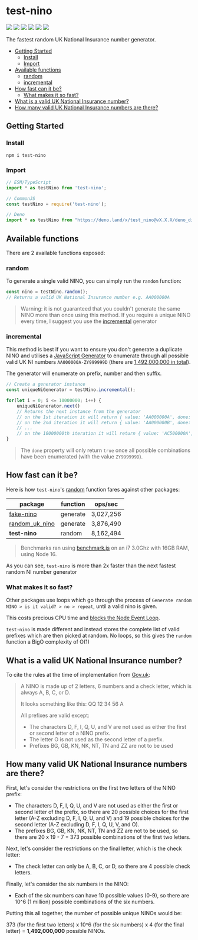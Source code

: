 # test-nino

<p> 
  <img src="https://badgen.net/npm/v/test-nino" />
  <img src="https://badgen.net/bundlephobia/dependency-count/test-nino" />
  <img src="https://badgen.net/bundlephobia/minzip/test-nino" />
  <img src="https://badgen.net/npm/dt/test-nino" />
  <img src="https://badgen.net/github/last-commit/Tom-Hudson/test-nino" />
  <img src="https://badgen.net/npm/license/test-nino" />
</p>

The fastest random UK National Insurance number generator.

- [Getting Started](#getting-started)
  * [Install](#install)
  * [Import](#import)
- [Available functions](#available-functions)
  * [random](#random)
  * [incremental](#incremental)
- [How fast can it be?](#how-fast-can-it-be)
  * [What makes it so fast?](#what-makes-it-so-fast)
- [What is a valid UK National Insurance number?](#what-is-a-valid-uk-national-insurance-number)
- [How many valid UK National Insurance numbers are there?](#how-many-valid-uk-national-insurance-numbers-are-there)

## Getting Started

### Install
```
npm i test-nino
```

### Import

 ```js
// ESM/TypeScript
import * as testNino from 'test-nino';

// CommonJS
const testNino = require('test-nino');

// Deno
import * as testNino from "https://deno.land/x/test_nino@vX.X.X/deno_dist/mod.ts";
```

## Available functions
There are 2 available functions exposed:

### random
To generate a single valid NINO, you can simply run the `random` function:
 ```js
const nino = testNino.random();
// Returns a valid UK National Insurance number e.g. AA000000A
```
> Warning: it is not guaranteed that you couldn't generate the same NINO more than once using this method. If you require a unique NINO every time, I suggest you use the [incremental](#incremental) generator

### incremental
This method is best if you want to ensure you don't generate a duplicate NINO and utilises a [JavaScript Generator](https://developer.mozilla.org/en-US/docs/Web/JavaScript/Reference/Global_Objects/Generator) to enumerate through all possible valid UK NI numbers `AA000000A-ZY999999D` (there are [1,492,000,000 in total](#how-many-valid-uk-national-insurance-numbers-are-there)). 

The generator will enumerate on prefix, number and then suffix.

```js
// Create a generator instance
const uniqueNiGenerator = testNino.incremental();

for(let i = 0; i <= 10000000; i++) {
    uniqueNiGenerator.next()
    // Returns the next instance from the generator
    // on the 1st iteration it will return { value: 'AA000000A', done: false }
    // on the 2nd iteration it will return { value: 'AA000000B', done: false }
    // ...
    // on the 10000000th iteration it will return { value: 'AC500000A', done: false }
}
```

> The `done` property will only return `true` once all possible combinations have been enumerated (with the value `ZY999999D`).

## How fast can it be?
Here is how `test-nino`'s [random](#random) function fares against other packages:

| package                                                        | function | ops/sec   |
|----------------------------------------------------------------|----------|-----------|
| [fake-nino](https://www.npmjs.com/package/fake-nino)           | generate | 3,027,256 |
| [random_uk_nino](https://www.npmjs.com/package/random_uk_nino) | generate | 3,876,490 |
| **test-nino**                                                  | random   | 8,162,494 |

> Benchmarks ran using [benchmark.js](https://www.npmjs.com/package/benchmark) on an i7 3.0Ghz with 16GB RAM, using Node 16.

As you can see, `test-nino` is more than 2x faster than the next fastest random NI number generator

### What makes it so fast?
Other packages use loops which go through the process of `Generate random NINO > is it valid? > no > repeat`, until a valid nino is given.

This costs precious CPU time and [blocks the Node Event Loop](https://nodejs.org/en/docs/guides/dont-block-the-event-loop/).

`test-nino` is made different and instead stores the complete list of valid prefixes which are then picked at random. No loops, so this gives the `random` function a BigO complexity of O(1)

## What is a valid UK National Insurance number?
To cite the rules at the time of implementation from [Gov.uk](https://www.gov.uk/hmrc-internal-manuals/national-insurance-manual/nim39110):
> A NINO is made up of 2 letters, 6 numbers and a check letter, which is always A, B, C, or D.
> 
> It looks something like this: QQ 12 34 56 A
>
>All prefixes are valid except:
>
>* The characters D, F, I, Q, U, and V are not used as either the first or second letter of a NINO prefix.
>* The letter O is not used as the second letter of a prefix.
>* Prefixes BG, GB, KN, NK, NT, TN and ZZ are not to be used

## How many valid UK National Insurance numbers are there?
First, let's consider the restrictions on the first two letters of the NINO prefix:

* The characters D, F, I, Q, U, and V are not used as either the first or second letter of the prefix, so there are 20 possible choices for the first letter (A-Z excluding D, F, I, Q, U, and V) and 19 possible choices for the second letter (A-Z excluding D, F, I, Q, U, V, and O).
* The prefixes BG, GB, KN, NK, NT, TN and ZZ are not to be used, so there are 20 x 19 - 7 = 373 possible combinations of the first two letters.

Next, let's consider the restrictions on the final letter, which is the check letter:

* The check letter can only be A, B, C, or D, so there are 4 possible check letters.

Finally, let's consider the six numbers in the NINO:

* Each of the six numbers can have 10 possible values (0-9), so there are 10^6 (1 million) possible combinations of the six numbers.

Putting this all together, the number of possible unique NINOs would be:

373 (for the first two letters) x 10^6 (for the six numbers) x 4 (for the final letter) = **1,492,000,000** possible NINOs.